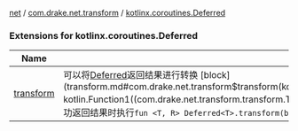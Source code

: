 [net](../../index.md) / [com.drake.net.transform](../index.md) / [kotlinx.coroutines.Deferred](./index.md)

### Extensions for kotlinx.coroutines.Deferred

| Name | Summary |
|---|---|
| [transform](transform.md) | 可以将[Deferred](#)返回结果进行转换 [block](transform.md#com.drake.net.transform$transform(kotlinx.coroutines.Deferred((com.drake.net.transform.transform.T)), kotlin.Function1((com.drake.net.transform.transform.T, com.drake.net.transform.transform.R)))/block)在[Deferred](#)执行成功返回结果时执行`fun <T, R> Deferred<T>.transform(block: (T) -> R): `[`DeferredTransform`](../-deferred-transform/index.md)`<T, R>` |
